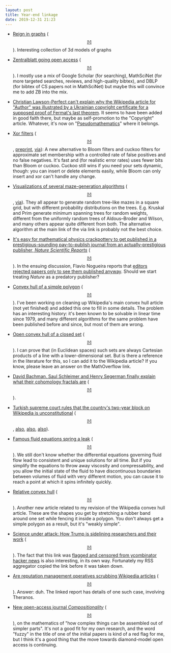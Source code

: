 ```yaml
---
layout: post
title: Year-end linkage
date: 2019-12-31 21:23
---
```

* [Reign in graphs](https://www.shapeways.com/shops/jankrhaugland) ([$$\mathbb{M}$$](https://mathstodon.xyz/@11011110/103321651787290257)). Interesting collection of 3d models of graphs

* [Zentralblatt going open access](https://euro-math-soc.eu/news/19/12/17/zbmath-become-open-access) ([$$\mathbb{M}$$](https://mathstodon.xyz/@11011110/103324328632714865)). I mostly use a mix of Google Scholar (for searching), MathSciNet (for more targeted searches, reviews, and high-quality bibtex), and DBLP (for bibtex of CS papers not in MathSciNet) but maybe this will convince me to add ZB into the mix.

* [Christian Lawson-Perfect can't explain why the Wikipedia article for "Author" was illustrated by a Ukrainian copyright certificate for a supposed proof of Fermat's last theorem](https://mathstodon.xyz/@christianp/103328394093228909). It seems to have been added in good faith there, but maybe as self-promotion to the "Copyright" article. Whatever, it's now on "[Pseudomathematics](https://en.wikipedia.org/wiki/Pseudomathematics)" where it belongs.

* [Xor filters](https://lemire.me/blog/2019/12/19/xor-filters-faster-and-smaller-than-bloom-filters/) ([$$\mathbb{M}$$](https://mathstodon.xyz/@11011110/103338548071725282), [preprint](https://arxiv.org/abs/1912.08258), [via](https://news.ycombinator.com/item?id=21840821)): A new alternative to Bloom filters and cuckoo filters for approximate set membership with a controlled rate of false positives and no false negatives. It's fast and (for realistic error rates) uses fewer bits than Bloom or cuckoo. Cuckoo still wins if you need your sets dynamic, though: you can insert or delete elements easily, while Bloom can only insert and xor can't handle any change.

* [Visualizations of several maze-generation algorithms](https://www.jamisbuck.org/mazes/) ([$$\mathbb{M}$$](https://mathstodon.xyz/@11011110/103349055666314448), [via](https://news.ycombinator.com/item?id=21828903)). They all appear to generate random tree-like mazes in a square grid, but with different probability distributions on the trees. E.g. Kruskal and Prim generate minimum spanning trees for random weights, different from the uniformly random trees of Aldous–Broder and Wilson, and many others appear quite different from both.
The alternative algorithm at the main link of the via link is probably not the best choice.

* [It's easy for mathematical physics crackpottery to get published in a prestigious-sounding pay-to-publish journal from an actually-prestigious publisher, _Nature Scientific Reports_](https://twitter.com/johncarlosbaez/status/1208768265830354945) ([$$\mathbb{M}$$](https://mathstodon.xyz/@11011110/103355963066100289)).
In the ensuing discussion, Flavio Nogueira reports that [editors rejected papers only to see them published anyway](https://twitter.com/F_S_Nogueira/status/1208787145911152640). Should we start treating _Nature_ as a predatory publisher?

* [Convex hull of a simple polygon](https://en.wikipedia.org/wiki/Convex_hull_of_a_simple_polygon) ([$$\mathbb{M}$$](https://mathstodon.xyz/@11011110/103360225573578914)). I've been working on cleaning up Wikipedia's main convex hull article (not yet finished) and added this one to fill in some details. The problem has an interesting history: it's been known to be solvable in linear time since 1979, and many different algorithms for the same problem have been published before and since, but most of them are wrong.

* [Open convex hull of a closed set](https://mathoverflow.net/q/349228/440) ([$$\mathbb{M}$$](https://mathstodon.xyz/@11011110/103365014241600450)). I can prove that (in Euclidean spaces) such sets are always Cartesian products of a line with a lower-dimensional set. But is there a reference in the literature for this, so I can add it to the Wikipedia article? If you know, please leave an answer on the MathOverflow link.

* [David Bachman, Saul Schleimer and Henry Segerman finally explain what their cohomology fractals are](https://youtu.be/fhBPhie1Tm0) ([$$\mathbb{M}$$](https://mathstodon.xyz/@henryseg/103341309414601843)).

* [Turkish supreme court rules that the country's two-year block on Wikipedia is unconstitutional](https://www.theguardian.com/world/2019/dec/26/turkish-court-wikipedia-block-lifted) ([$$\mathbb{M}$$](https://mathstodon.xyz/@11011110/103378814260578782), [also](https://news.ycombinator.com/item?id=21888759), [also](https://www.washingtonpost.com/world/europe/court-rules-turkey-violated-freedoms-by-banning-wikipedia/2019/12/26/880f263c-27de-11ea-9cc9-e19cfbc87e51_story.html), [also](https://www.nytimes.com/2019/12/26/world/europe/wikipedia-ban-turkey.html)).

* [Famous fluid equations spring a leak](https://www.quantamagazine.org/mathematician-makes-euler-equations-blow-up-20191218/) ([$$\mathbb{M}$$](https://mathstodon.xyz/@11011110/103384319532164607)). We still don't know whether the differential equations governing fluid flow lead to consistent and unique solutions for all time. But if you simplify the equations to throw away viscosity and compressability, and you allow the initial state of the fluid to have discontinuous boundaries between volumes of fluid with very different motion, you can cause it to reach a point at which it spins infinitely quickly.

* [Relative convex hull](https://en.wikipedia.org/wiki/Relative_convex_hull) ([$$\mathbb{M}$$](https://mathstodon.xyz/@11011110/103390220528024772)). Another new article related to my revision of the Wikipedia convex hull article. These are the shapes you get by stretching a rubber band around one set while fencing it inside a polygon. You don't always get a simple polygon as a result, but it's "weakly simple".

* [Science under attack: How Trump is sidelining researchers and their work](https://www.nytimes.com/2019/12/28/climate/trump-administration-war-on-science.html) ([$$\mathbb{M}$$](https://mathstodon.xyz/@11011110/103393997740330853)). The fact that this link was [flagged and censored from ycombinator hacker news](https://news.ycombinator.com/item?id=21905957) is also interesting, in its own way. Fortunately my RSS aggregator copied the link before it was taken down.

* [Are reputation management operatives scrubbing Wikipedia articles](https://en.wikipedia.org/wiki/Wikipedia:Wikipedia_Signpost/2019-12-27/Special_report) ([$$\mathbb{M}$$](https://mathstodon.xyz/@11011110/103399857216270322)). Answer: duh. The linked report has details of one such case, involving Theranos.

* [New open-access journal _Compositionality_](https://johncarlosbaez.wordpress.com/2019/12/30/compositionality-first-issue/) ([$$\mathbb{M}$$](https://mathstodon.xyz/@11011110/103406379623694356)), on the mathematics of "how complex things can be assembled out of simpler parts". It's not a good fit for my own research, and the word "fuzzy" in the title of one of the initial papers is kind of a red flag for me, but I think it's a good thing that the move towards diamond-model open access is continuing.